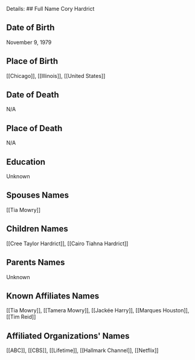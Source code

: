 Details: ## Full Name
Cory Hardrict

## Date of Birth
November 9, 1979

## Place of Birth
[[Chicago]], [[Illinois]], [[United States]]

## Date of Death
N/A

## Place of Death
N/A

## Education
Unknown

## Spouses Names
[[Tia Mowry]]

## Children Names
[[Cree Taylor Hardrict]], [[Cairo Tiahna Hardrict]]

## Parents Names
Unknown

## Known Affiliates Names
[[Tia Mowry]], [[Tamera Mowry]], [[Jackée Harry]], [[Marques Houston]], [[Tim Reid]]

## Affiliated Organizations' Names
[[ABC]], [[CBS]], [[Lifetime]], [[Hallmark Channel]], [[Netflix]]

